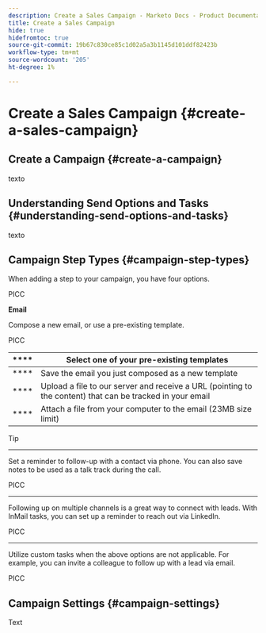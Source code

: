 ```yaml
---
description: Create a Sales Campaign - Marketo Docs - Product Documentation
title: Create a Sales Campaign
hide: true
hidefromtoc: true
source-git-commit: 19b67c830ce85c1d02a5a3b1145d101ddf82423b
workflow-type: tm+mt
source-wordcount: '205'
ht-degree: 1%

---
```


# Create a Sales Campaign {#create-a-sales-campaign}

## Create a Campaign {#create-a-campaign}

texto

## Understanding Send Options and Tasks {#understanding-send-options-and-tasks}

texto

## Campaign Step Types {#campaign-step-types}

When adding a step to your campaign, you have four options.

PICC

**Email**

Compose a new email, or use a pre-existing template.

PICC

| **** | Select one of your pre-existing templates |
|---|---|
| **** | Save the email you just composed as a new template |
| **** | Upload a file to our server and receive a URL (pointing to the content) that can be tracked in your email |
| **** | Attach a file from your computer to the email (23MB size limit) |

>[!TIP]
>
>[](/help/marketo/product-docs/marketo-sales-connect/campaigns/understanding-send-options.md)

****

Set a reminder to follow-up with a contact via phone. You can also save notes to be used as a talk track during the call.

PICC

****

Following up on multiple channels is a great way to connect with leads. With InMail tasks, you can set up a reminder to reach out via LinkedIn.

PICC

****

Utilize custom tasks when the above options are not applicable. For example, you can invite a colleague to follow up with a lead via email.

PICC

## Campaign Settings {#campaign-settings}

Text